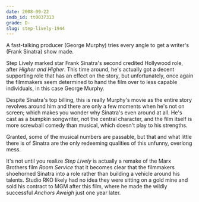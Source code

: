 ```yaml
---
date: 2008-09-22
imdb_id: tt0037313
grade: D-
slug: step-lively-1944
---
```


A fast-talking producer (George Murphy) tries every angle to get a writer's (Frank Sinatra) show made.

Step Lively marked star Frank Sinatra's second credited Hollywood role, after <span data-imdb-id="tt0036919">_Higher and Higher_</span>. This time around, he's actually got a decent supporting role that has an effect on the story, but unfortunately, once again the filmmakers seem determined to hand the film over to less capable individuals, in this case George Murphy.

Despite Sinatra's top billing, this is really Murphy's movie as the entire story revolves around him and there are only a few moments when he's not on screen; which makes you wonder why Sinatra's even around at all. He's cast as a bumpkin songwriter, not the central character, and the film itself is more screwball comedy than musical, which doesn't play to his strengths.

Granted, some of the musical numbers are passable, but that and what little there is of Sinatra are the only redeeming qualities of this unfunny, overlong mess.

It's not until you realize _Step Lively_ is actually a remake of the Marx Brothers film <span data-imdb-id="tt0030696">_Room Service_</span> that it becomes clear that the filmmakers shoehorned Sinatra into a role rather than building a vehicle around his talents. Studio RKO likely had no idea they were sitting on a gold mine and sold his contract to MGM after this film, where he made the wildly successful <span data-imdb-id="tt0037514">_Anchors Aweigh_</span> just one year later.

